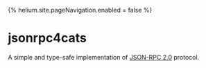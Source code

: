 {%
  helium.site.pageNavigation.enabled = false
%}
# jsonrpc4cats

A simple and type-safe implementation of [JSON-RPC 2.0](https://www.jsonrpc.org) protocol.
